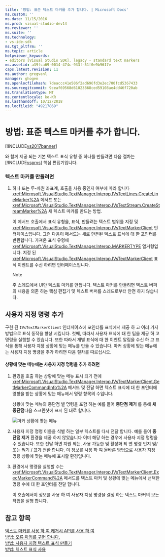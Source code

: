 ```yaml
---
title: '방법: 표준 텍스트 마커를 추가 합니다. | Microsoft Docs'
ms.custom: ''
ms.date: 11/15/2016
ms.prod: visual-studio-dev14
ms.reviewer: ''
ms.suite: ''
ms.technology:
- vs-ide-sdk
ms.tgt_pltfrm: ''
ms.topic: article
helpviewer_keywords:
- editors [Visual Studio SDK], legacy - standard text markers
ms.assetid: a39fca69-0014-474c-933f-51f0e9b9617e
caps.latest.revision: 11
ms.author: gregvanl
manager: ghogen
ms.openlocfilehash: 7deaccc41e506f2ad696fd3e2ec700fcd5367433
ms.sourcegitcommit: 9ceaf69568d61023868ced59108ae4dd46f720ab
ms.translationtype: MT
ms.contentlocale: ko-KR
ms.lasthandoff: 10/12/2018
ms.locfileid: "49217869"
---
```

# <a name="how-to-add-standard-text-markers"></a>방법: 표준 텍스트 마커를 추가 합니다.
[!INCLUDE[vs2017banner](../includes/vs2017banner.md)]

와 함께 제공 되는 기본 텍스트 표식 유형 중 하나를 만들려면 다음 절차는 [!INCLUDE[vsprvs](../includes/vsprvs-md.md)] 핵심 편집기입니다.  
  
### <a name="to-create-a-text-marker"></a>텍스트 마커를 만들려면  
  
1.  하나 또는 두-차원 좌표계, 호출을 사용 중인지 여부에 따라 합니다 <xref:Microsoft.VisualStudio.TextManager.Interop.IVsTextLines.CreateLineMarker%2A> 메서드 또는 <xref:Microsoft.VisualStudio.TextManager.Interop.IVsTextStream.CreateStreamMarker%2A> 새 텍스트 마커를 만드는 방법.  
  
     이 메서드 호출에서 표식 유형을, 표식, 만들려는 텍스트 범위를 지정 및 <xref:Microsoft.VisualStudio.TextManager.Interop.IVsTextMarkerClient> 인터페이스입니다. 그런 다음이 메서드는 새로 만든된 텍스트 표식에 대 한 포인터를 반환합니다. 가져온 표식 유형에 <xref:Microsoft.VisualStudio.TextManager.Interop.MARKERTYPE> 열거형입니다. 지정 된 <xref:Microsoft.VisualStudio.TextManager.Interop.IVsTextMarkerClient> 표식 이벤트를 수신 하려면 인터페이스입니다.  
  
    > [!NOTE]
    >  주 스레드에서 UI만 텍스트 마커를 만듭니다. 텍스트 마커를 만들려면 텍스트 버퍼의 내용을 의존 하는 핵심 편집기 및 텍스트 버퍼를 스레드로부터 안전 하지 않습니다.  
  
## <a name="adding-a-custom-command"></a>사용자 지정 명령 추가  
 구현 된 `IVsTextMarkerClient` 인터페이스에 포인터를 표식에서 제공 하 고 여러 가지 방법으로 표식 동작을 향상 시킵니다. 첫째, 따라서 사용자 표식에 대 한 팁을 제공 하 고 명령을 실행할 수 있습니다. 또한 따라서 개별 표식에 대 한 이벤트 알림을 수신 하 고 표식을 통해 사용자 지정 상황에 맞는 메뉴를 만들 수 있습니다. 마커 상황에 맞는 메뉴에는 사용자 지정 명령을 추가 하려면 다음 절차를 따르십시오.  
  
#### <a name="to-add-a-custom-command-to-the-context-menu"></a>상황에 맞는 메뉴에는 사용자 지정 명령을 추가 하려면  
  
1.  환경을 호출 하는 상황에 맞는 메뉴 표시 되기 전에 <xref:Microsoft.VisualStudio.TextManager.Interop.IVsTextMarkerClient.GetMarkerCommandInfo%2A> 메서드 및 전달 하면 텍스트 표식에 대 한 포인터에 영향을 받는 상황에 맞는 메뉴에서 명령 항목의 수입니다.  
  
     상황에 맞는 메뉴의 중단점 별 명령을 포함 하는 예를 들어 **중단점 제거** 를 통해 **새 중단점**다음 스크린샷에 표시 된 대로 합니다.  
  
     ![마커 상황에 맞는 메뉴](../extensibility/media/vsmarkercontextmenu.gif "vsMarkercontextmenu")  
  
2.  사용자 지정 명령 이름을 식별 하는 일부 텍스트를 다시 전달 합니다. 예를 들어 **중단점 제거** 환경을 제공 하지 않았습니다 이미 해당 하는 경우에 사용자 지정 명령을 수 있습니다. 또한 전달 하면 지원 되는, 사용 가능한 및 활성화 되 면 명령 인지 및/또는 켜기 / 끄기 전환 합니다. 이 정보를 사용 하 여 올바른 방법으로 사용자 지정 명령 상황에 맞는 메뉴에 표시할 환경입니다.  
  
3.  환경에서 명령을 실행할 수는 <xref:Microsoft.VisualStudio.TextManager.Interop.IVsTextMarkerClient.ExecMarkerCommand%2A> 메서드를 텍스트 마커 및 상황에 맞는 메뉴에서 선택한 명령 수에 대 한 포인터를 전달 합니다.  
  
     이 호출에서이 정보를 사용 하 여 사용자 지정 명령을 결정 하는 텍스트 마커의 모든 작업을 실행 합니다.  
  
## <a name="see-also"></a>참고 항목  
 [텍스트 마커를 사용 하 여 레거시 API를 사용 하 여](../extensibility/using-text-markers-with-the-legacy-api.md)   
 [방법: 오류 마커를 구현 합니다.](../extensibility/how-to-implement-error-markers.md)   
 [방법: 사용자 지정 텍스트 표식 만들기](../extensibility/how-to-create-custom-text-markers.md)   
 [방법: 텍스트 표식 사용](../extensibility/how-to-use-text-markers.md)

